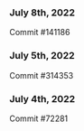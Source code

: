### July 8th, 2022

Commit #141186

### July 5th, 2022

Commit #314353


### July 4th, 2022

Commit #72281
